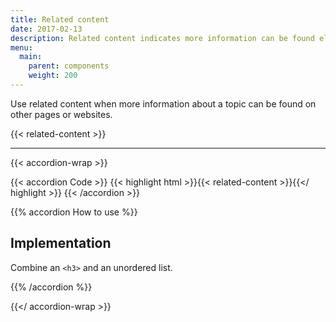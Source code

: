 ```yaml
---
title: Related content
date: 2017-02-13
description: Related content indicates more information can be found elsewhere on the internet.
menu:
  main:
    parent: components
    weight: 200
---
```

Use related content when more information about a topic can be found on other pages or websites.

{{< related-content >}}

---

{{< accordion-wrap >}}

{{< accordion Code >}}
  {{< highlight html >}}{{< related-content >}}{{</ highlight >}}
{{< /accordion >}}

{{% accordion How to use %}}

## Implementation
Combine an `<h3>` and an unordered list.

{{% /accordion %}}

{{</ accordion-wrap >}}
